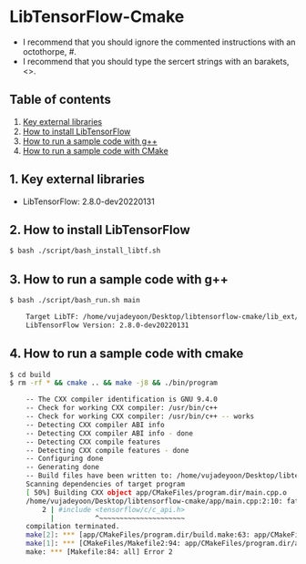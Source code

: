 # LibTensorFlow-Cmake
* I recommend that you should ignore the commented instructions with an octothorpe, #.
* I recommend that you should type the sercert strings with an barakets, <>.


## Table of contents
1. [Key external libraries](#key_lib)
2. [How to install LibTensorFlow](#install_libtf)
3. [How to run a sample code with g++](#run_sample_g++)
3. [How to run a sample code with CMake](#run_sample_cmake)


## 1. Key external libraries <a name="key_lib"></a>
* LibTensorFlow: 2.8.0-dev20220131


## 2. How to install LibTensorFlow <a name="install_libtf"></a>
```bash
$ bash ./script/bash_install_libtf.sh
```


## 3. How to run a sample code with g++ <a name="run_sample"></a>
```bash
$ bash ./script/bash_run.sh main
```
```bash
    Target LibTF: /home/vujadeyoon/Desktop/libtensorflow-cmake/lib_ext/libtensorflow_cpu
    LibTensorFlow Version: 2.8.0-dev20220131
```

## 4. How to run a sample code with cmake <a name="run_sample_cmake"></a>
```bash
$ cd build
$ rm -rf * && cmake .. && make -j8 && ./bin/program
```
```bash
    -- The CXX compiler identification is GNU 9.4.0
    -- Check for working CXX compiler: /usr/bin/c++
    -- Check for working CXX compiler: /usr/bin/c++ -- works
    -- Detecting CXX compiler ABI info
    -- Detecting CXX compiler ABI info - done
    -- Detecting CXX compile features
    -- Detecting CXX compile features - done
    -- Configuring done
    -- Generating done
    -- Build files have been written to: /home/vujadeyoon/Desktop/libtensorflow-cmake/build
    Scanning dependencies of target program
    [ 50%] Building CXX object app/CMakeFiles/program.dir/main.cpp.o
    /home/vujadeyoon/Desktop/libtensorflow-cmake/app/main.cpp:2:10: fatal error: tensorflow/c/c_api.h: No such file or directory
        2 | #include <tensorflow/c/c_api.h>
          |          ^~~~~~~~~~~~~~~~~~~~~~
    compilation terminated.
    make[2]: *** [app/CMakeFiles/program.dir/build.make:63: app/CMakeFiles/program.dir/main.cpp.o] Error 1
    make[1]: *** [CMakeFiles/Makefile2:94: app/CMakeFiles/program.dir/all] Error 2
    make: *** [Makefile:84: all] Error 2

```

